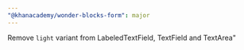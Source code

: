 ```yaml
---
"@khanacademy/wonder-blocks-form": major
---
```


Remove `light` variant from LabeledTextField, TextField and TextArea"
